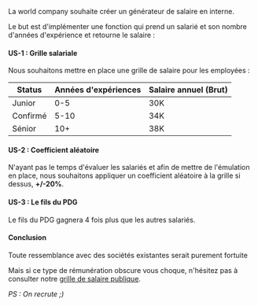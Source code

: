 La world company souhaite créer un générateur de salaire en interne.

Le but est d'implémenter une fonction qui prend un salarié et son nombre d'années d'expérience et retourne le salaire :

#### US-1 : Grille salariale
 
 Nous souhaitons mettre en place une grille de salaire pour les employées :
 
 | Status   | Années d'expériences | Salaire annuel (Brut) |
 |----------|----------------------|-----------------------|
 | Junior   | 0-5                  | 30K                   |
 | Confirmé | 5-10                 | 34K                   |
 | Sénior   | 10+                  | 38K                   |
 

#### US-2 : Coefficient aléatoire
 N'ayant pas le temps d'évaluer les salariés et afin de mettre de l'émulation en place, nous souhaitons appliquer un coefficient aléatoire à la grille si dessus, 
 **+/-20%**.
 
#### US-3 : Le fils du PDG
Le fils du PDG gagnera 4 fois plus que les autres salariés.
  
 
 
####  Conclusion 
  
Toute ressemblance avec des sociétés existantes serait purement fortuite 
  
Mais si ce type de rémunération obscure vous choque, n'hésitez pas à consulter notre [grille de salaire publique](https://shodo.io/grille-salaire-transparente/).

_PS : On recrute ;)_
